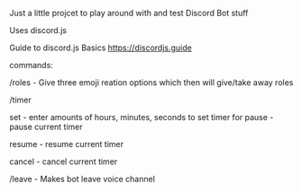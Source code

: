 Just a little projcet to play around with and test Discord Bot stuff

Uses discord.js

Guide to discord.js Basics
https://discordjs.guide

commands:

/roles - Give three emoji reation options which then will give/take away roles

/timer 

  set - enter amounts of hours, minutes, seconds to set timer for
  pause - pause current timer
  
  resume - resume current timer
  
  cancel - cancel current timer
  

/leave - Makes bot leave voice channel
